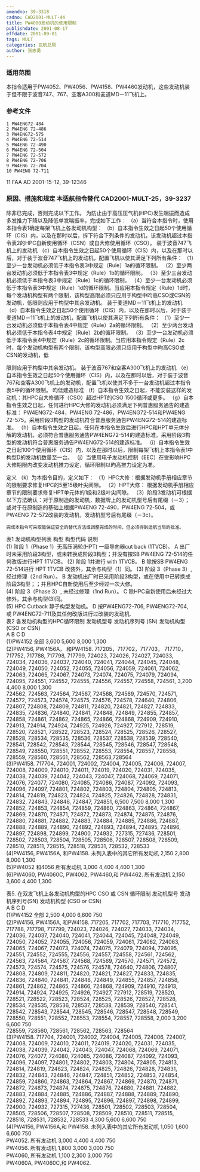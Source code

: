 ```yaml
---
amendno: 39-3318
cadno: CAD2001-MULT-44
title: PW4000发动机的使用限制
publishdate: 2001-08-17
effdate: 2001-09-01
tags: MULT
categories: 民航总局
author: 张志勇
---
```


### 适用范围 
本指令适用于PW4052、PW4056、PW4158、PW4460发动机，这些发动机装于但不限于波音747、767、空客A300和麦道MD－11飞机上。

<!--more-->
### 参考文件
    1 PW4ENG72-484 
    2 PW4ENG 72-486 
    3 PW4ENG72-575 
    4 PW4ENG 72-514 
    5 PW4ENG 72-490 
    6 PW4ENG 72-504 
    7 PW4ENG 72-572 
    8 PW4ENG 72-706 
    9 PW4ENG 72-704 
    10 PW4ENG 72-711 
11 FAA AD 2001-15-12, 39-12346 

### 原因、措施和规定 本适航指令替代 CAD2001-MULT-25，39-3237 
除非已完成，否则完成以下工作。     为防止由于高压压气机(HPC)发生喘振而造成多发推力下降以及降低单发喘振率，完成如下工作： 
    （a）当符合本指令时，使用本指令表1确定每架飞机上各发动机构型： 
（b）自本指令生效之日起50个使用循环（CIS）内，以及在那时以后，拆下符合下列条件的发动机，该发动机超过本指令表2的HPC自新使用循环（CSN）或自大修使用循环（CSO）。 
装于波音747飞机上的发动机 
（c）自本指令生效之日起50个使用循环（CIS）内，以及在那时以后，对于装于波音747飞机上的发动机，配置飞机以使其满足下列所有条件： 
（1）至少一台发动机必须低于本指令表3中规定（Rule）1a的循环限制。 
（2）至少两台发动机必须低于本指令表3中规定（Rule）1b的循环限制。 
（3）至少三台发动机必须低于本指令表3中规定（Rule）1c的循环限制。 
（4）至少一台发动机必须低于本指令表3中规定（Rule）1d的循环限制。当应用本指令规定（Rule）1d时，每个发动机构型有两个限制，该构型高限必须只应用于构型中昀高CSO或CSN的发动机，低限则应用于构型中其余发动机。 
装于麦道MD－11飞机上的发动机 
（d）自本指令生效之日起50个使用循环（CIS）内，以及在那时以后，对于装于麦道MD－11飞机上的发动机，配置飞机以使其满足下列所有条件： 
（1）至少一台发动机必须低于本指令表4中规定（Rule）2a的循环限制。 
（2）至少两台发动机必须低于本指令表4中规定（Rule）2b的循环限制。 
（3）至少一台发动机必须低于本指令表4中规定（Rule）2c的循环限制。当应用本指令规定（Rule）2c时，每个发动机构型有两个限制，该构型高限必须只应用于构型中昀高CSO或CSN的发动机，低

限则应用于构型中其余发动机。 
装于波音767和空客A300飞机上的发动机 
（e）自本指令生效之日起50个使用循环（CIS）内，以及在那时以后，对于装于波音767和空客A300飞机上的发动机，配置飞机以使其不多于一台发动机超过本指令表5中的循环限制。 
昀低建造标准 
（f）自本指令生效之日起，不能安装这样的发动机：其HPC自大修循环（CSO）超过HPT的CSO 1500循环或更多。 
（g）自本指令生效之日起，任何进行HPC大修的发动机必须满足下列普惠服务通告的建造标准： PW4ENG72-484，PW4ENG 72-486，PW4ENG72-514和PW4ENG 72-575。采用阶段3构型的发动机符合普惠服务通告PW4ENG72-514的建造标准。 
    （h）自本指令生效之日起，任何在本指令生效后进行HPC和HPT单元体分解的发动机，必须符合普惠服务通告PW4ENG72-514的建造标准。采用阶段3构型的发动机符合普惠服务通告PW4ENG72-514的建造标准。
    （i）自本指令生效之日起100个使用循环（CIS）内，以及在那时以后，限制每架飞机上本指令表1中构型D的发动机数量至一台。 
    （j）当使用电子发动机控制（EEC）在受影响HPC大修期限内改变发动机推力设定，循环限制以昀高推力设定为准。 

定义 
（k）为本指令目的，定义如下： 
        （1）HPC大修：根据发动机手册相应章节的限制要求修复HPC的5至15级叶尖间隙。 
        （2）HPT大修： 根据发动机手册相应章节的限制要求修复HPT单元体的1级和2级叶尖间隙。 
（3）阶段3发动机可根据以下方法确认：对于原制造的发动机，数据牌上的发动机型号后有尾缀（－3）；或对于在原制造的基础上根据PW4ENG 72-490，PW4ENG 72-504，或 PW4ENG 72-572改装的发动机，发动机型号后有尾缀（－3c）。 

    完成本指令可采取能保证安全的替代方法或调整完成的时间，但必须得到适航当局的批准。 
表1 发动机构型列表 
构型  构型代码  说明  
(1) 阶段 1（Phase 1）无高压涡轮(HPT) 一级导向器cut back (1TVCB)。  A  出厂时未采用阶段3构型，或未转换成阶段3构型；并没有按SB PW4ENG 72-514的任何改版进行HPT 1TVCB。 
(2) 阶段 1并进行 with 1TVCB。  B  除按SB PW4ENG 72-514进行 HPT 1TVCB 改装外，其余与构型（1）同。 
(3) 阶段 3（Phase 3）, 经过修理（2nd Run）。  B  发动机出厂时已采用阶段3构型，或在使用中已转换成阶段3构型；；并且HPC自新使用后至少经过一次大修。  
(4) 阶段 3（Phase 3）, 未经过修理（1nd Run）。  C  除HPC自新使用后未经过大修外，其余与构型(3)同。  
(5) HPC Cutback 静子构型发动机。  D  按PW4ENG72-706, PW4ENG72-704, 或 PW4ENG72-711及其任何改版进行过改装的发动机.  
表2 各发动机构型的HPC循环限制 
发动机型号  发动机序列号 (SN)  发动机构型 (CSO or CSN)  
A  B  C  D  
(1)PW4152  全部  3,600  5,600  8,000  1,300  
(2)PW4156, PW4156A， 和PW4158.  717205，717702，717703， 717710， 717752, 717788, 717798, 717799, 724023, 724026, 724027, 724033, 724034, 724036, 724037, 724040, 724041, 724044, 724045, 724048, 724049, 724050, 724052, 724055, 724056, 724059, 724061, 724062, 724063, 724065, 724067, 724073, 724074, 724075, 724079, 724094, 724095, 724551, 724552, 724555, 724556, 724557, 724558, 724561,  3,200  4,400  8,000  1,300  
724562, 724563, 724564, 724567, 724568, 724569, 724570, 724571, 724572, 724573, 724574, 724575, 724576, 724578, 724640, 724806, 724807, 724808, 724809, 724811, 724820, 724821, 724827, 724833, 724835, 724836, 724840, 724841, 724848, 724849, 724855, 724857, 724858, 724861, 724862, 724865, 724866, 724868, 724909, 724910, 724913, 724914, 724924, 724925, 724926, 724927, 727912, 728519, 728520, 728521, 728522, 728523, 728524, 728525, 728526, 728527, 728528, 728534, 728535, 728536, 728537, 728538, 728539, 728540, 728541, 728542, 728543, 728544, 728545, 728546, 728547, 728548, 728549, 728550, 728551, 728552, 728553, 728554, 728557, 728558, 728559, 728560, 728561, 728562, 728563,728564  
(3)PW4158.  717704, 724001, 724002, 724004, 724005, 724006, 724007, 724008, 724009, 724010, 724011, 724019, 724020, 724031, 724035, 724038, 724039, 724042, 724043, 724047, 724068, 724069, 724071, 724076, 724077, 724080, 724085, 724086, 724087, 724092, 724093, 724096, 724097, 724801, 724802, 724803, 724804, 724805, 724813, 724814, 724819, 724823, 724824, 724825, 724826, 724828, 724831, 724832, 724843, 724846, 724847, 724851,  6,500  7,500  8,000  1,300  
724852, 724853, 724854, 724859, 724860, 724863, 724864, 724867, 724869, 724870, 724871, 724872, 724873, 724874, 724875, 724876, 724880, 724881, 724882, 724883, 724884, 724885, 724886, 724887, 724888, 724889, 724890, 724892, 724893, 724894, 724895, 724896, 724897, 724898, 724899, 724900, 724932, 727315, 727436, 728501, 728502, 728503, 728504, 728505, 728506, 728507, 728508, 728509, 728510, 728511, 728515, 728518, 728531, 728532, 728533  
(4)PW4156, PW4156A, 和PW4158.  未列入表中的其它所有发动机  2,150  2,800  8,000  1,300  
(5)PW4052 和4056  所有发动机  3,000  4,400  4,400  1,300  
(6)PW4060, PW4060C, PW4062, PW4460,和 PW4462.  所有发动机  2,150  3,600  4,400  1,300  

表5. 在双发飞机上各发动机构型的HPC CSO 或 CSN 循环限制 
发动机型号  发动机序列号(SN)  发动机构型 (CSO or CSN)  
A  B  C  D  
(1)PW4152  全部  2,500  4,000  6,600  750  
(2)PW4156, PW4156A, 和PW4158.  717205, 717702, 717703, 717710, 717752, 717788, 717798, 717799, 724023, 724026, 724027, 724033, 724034, 724036, 724037, 724040, 724041, 724044, 724045, 724048, 724049, 724050, 724052, 724055, 724056, 724059, 724061, 724062, 724063, 724065, 724067, 724073, 724074, 724075, 724079, 724094, 724095, 724551, 724552, 724555, 724556, 724557, 724558, 724561, 724562, 724563, 724564, 724567, 724568, 724569, 724570, 724571, 724572, 724573, 724574, 724575, 724576, 724578, 724640, 724806, 724807, 724808, 724809, 724811, 724820, 724821, 724827, 724833, 724835, 724836, 724840, 724841, 724848, 724849, 724855, 724857, 724858, 724861, 724862, 724865, 724866, 724868, 724909, 724910, 724913, 724914, 724924, 724925, 724926, 724927, 727912, 728519, 728520, 728521, 728522, 728523, 728524, 728525, 728526, 728527, 728528, 728534, 728535, 728536, 728537, 728538, 728539, 728540, 728541, 728542, 728543, 728544, 728545, 728546, 728547, 728548, 728549, 728550, 728551, 728552, 728553, 728554, 728557, 728558,  2,000  3,200  6,600  750  
728559, 728560, 728561, 728562, 728563, 728564  
(3)PW4158.  717704, 724001, 724002, 724004, 724005, 724006, 724007, 724008, 724009, 724010, 724011, 724019, 724020, 724031, 724035, 724038, 724039, 724042, 724043, 724047, 724068, 724069, 724071, 724076, 724077, 724080, 724085, 724086, 724087, 724092, 724093, 724096, 724097, 724801, 724802, 724803, 724804, 724805, 724813, 724814, 724819, 724823, 724824, 724825, 724826, 724828, 724831, 724832, 724843, 724846, 724847, 724851, 724852, 724853, 724854, 724859, 724860, 724863, 724864, 724867, 724869, 724870, 724871, 724872, 724873, 724874, 724875, 724876, 724880, 724881, 724882, 724883, 724884, 724885, 724886, 724887, 724888, 724889, 724890, 724892, 724893, 724894, 724895, 724896, 724897, 724898, 724899, 724900, 724932, 727315, 727436, 728501, 728502, 728503, 728504, 728505, 728506, 728507, 728508, 728509, 728510, 728511, 728515, 728518, 728531, 728532, 728533  4,300  5,600  6,600  750  
(4)PW4156, PW4156A,和 PW4158.  未列入表中的其它所有发动机  1,050  1,600  6,600  750  
PW4052.  所有发动机  3,000  4,400  4,400  750  
PW4056.  所有发动机  1,800  3,000  3,000  750  
PW4060,  所有发动机  1,100  2,300  3,000  750  
PW4060A, PW4060C,和 PW4062.  

